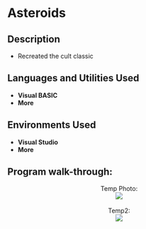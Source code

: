 <h1>Asteroids</h1>

<h2>Description</h2>

 - Recreated the cult classic

<h2>Languages and Utilities Used</h2>

- <b>Visual BASIC</b> 
- <b>More</b>

<h2>Environments Used </h2>

- <b>Visual Studio</b>
- <b>More</b>

<h2>Program walk-through:</h2>

<p align="center">
Temp Photo: <br/>
<img src="https://i.ytimg.com/vi/EMLTOMdIz4w/maxresdefault.jpg"/>
<br />
<br />
Temp2:  <br/>
<img src="https://i.ytimg.com/vi/EMLTOMdIz4w/maxresdefault.jpg"/>
</p>

<!--
 ```diff
- text in red
+ text in green
! text in orange
# text in gray
@@ text in purple (and bold)@@
```
--!>
